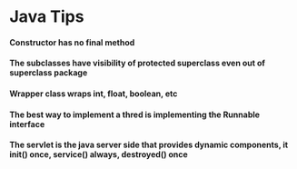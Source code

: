 # Java Tips

#### Constructor has no final method

#### The subclasses have visibility of protected superclass even out of superclass package

#### Wrapper class wraps int, float, boolean, etc

#### The best way to implement a thred is implementing the Runnable interface

#### The servlet is the java server side that provides dynamic components, it init() once, service() always, destroyed() once





